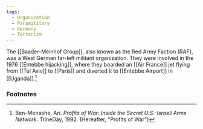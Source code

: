```yaml
---
tags:
  - Organization
  - Paramilitary
  - Germany
  - Terrorism
---
```

The [[Baader-Meinhof Group]], also known as the Red Army Faction (RAF), was a West German far-left militant organization. They were involved in the 1976 [[Entebbe hijacking]], where they boarded an [[Air France]] jet flying from [[Tel Aviv]] to [[Paris]] and diverted it to [[Entebbe Airport]] in [[Uganda]].[^1]

### Footnotes
[^1]: Ben-Menashe, Ari. *Profits of War: Inside the Secret U.S.-Israeli Arms Network*. TrineDay, 1992. (Hereafter, "Profits of War")

